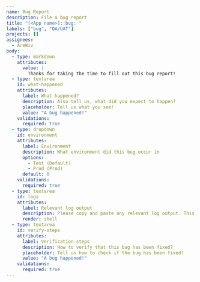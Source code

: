 ```yaml
---
name: Bug Report
description: File a bug report
title: "[<App name>]::bug: "
labels: ["bug", "QA/UAT"]
projects: []
assignees:
  - AreWiv
body:
  - type: markdown
    attributes:
      value: |
        Thanks for taking the time to fill out this bug report!
  - type: textarea
    id: what-happened
    attributes:
      label: What happened?
      description: Also tell us, what did you expect to happen?
      placeholder: Tell us what you see!
      value: "A bug happened!"
    validations:
      required: true
  - type: dropdown
    id: environment
    attributes:
      label: Environment
      description: What environment did this bug occur in
      options:
        - Test (Default)
        - Prod (Prod)
      default: 0
    validations:
      required: true
  - type: textarea
    id: logs
    attributes:
      label: Relevant log output
      description: Please copy and paste any relevant log output. This will be automatically formatted into code, so no need for backticks.
      render: shell
  - type: textarea
    id: verify-steps
    attributes:
      label: Verification steps
      description: How to verify that this bug has been fixed?
      placeholder: Tell us how to check if the bug has been fixed!
      value: "A bug happened!"
    validations:
      required: true
---
```

